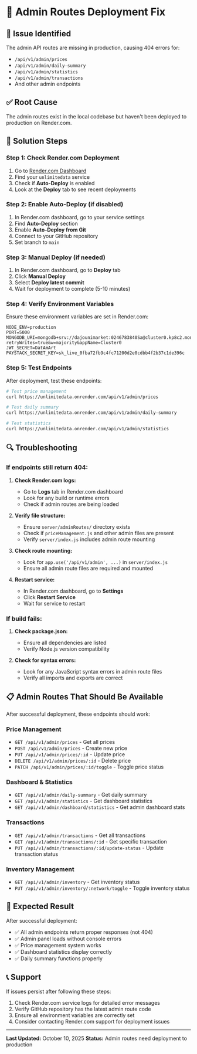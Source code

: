 # 🔧 Admin Routes Deployment Fix

## 🚨 **Issue Identified**
The admin API routes are missing in production, causing 404 errors for:
- `/api/v1/admin/prices`
- `/api/v1/admin/daily-summary`
- `/api/v1/admin/statistics`
- `/api/v1/admin/transactions`
- And other admin endpoints

## ✅ **Root Cause**
The admin routes exist in the local codebase but haven't been deployed to production on Render.com.

## 🚀 **Solution Steps**

### **Step 1: Check Render.com Deployment**
1. Go to [Render.com Dashboard](https://render.com/dashboard)
2. Find your `unlimitedata` service
3. Check if **Auto-Deploy** is enabled
4. Look at the **Deploy** tab to see recent deployments

### **Step 2: Enable Auto-Deploy (if disabled)**
1. In Render.com dashboard, go to your service settings
2. Find **Auto-Deploy** section
3. Enable **Auto-Deploy from Git**
4. Connect to your GitHub repository
5. Set branch to `main`

### **Step 3: Manual Deploy (if needed)**
1. In Render.com dashboard, go to **Deploy** tab
2. Click **Manual Deploy**
3. Select **Deploy latest commit**
4. Wait for deployment to complete (5-10 minutes)

### **Step 4: Verify Environment Variables**
Ensure these environment variables are set in Render.com:
```env
NODE_ENV=production
PORT=5000
MONGODB_URI=mongodb+srv://dajounimarket:0246783840Sa@cluster0.kp8c2.mongodb.net/?retryWrites=true&w=majority&appName=Cluster0
JWT_SECRET=DatAmArt
PAYSTACK_SECRET_KEY=sk_live_0fba72fb9c4fc71200d2e0cdbb4f2b37c1de396c
```

### **Step 5: Test Endpoints**
After deployment, test these endpoints:
```bash
# Test price management
curl https://unlimitedata.onrender.com/api/v1/admin/prices

# Test daily summary
curl https://unlimitedata.onrender.com/api/v1/admin/daily-summary

# Test statistics
curl https://unlimitedata.onrender.com/api/v1/admin/statistics
```

## 🔍 **Troubleshooting**

### **If endpoints still return 404:**
1. **Check Render.com logs:**
   - Go to **Logs** tab in Render.com dashboard
   - Look for any build or runtime errors
   - Check if admin routes are being loaded

2. **Verify file structure:**
   - Ensure `server/adminRoutes/` directory exists
   - Check if `priceManagement.js` and other admin files are present
   - Verify `server/index.js` includes admin route mounting

3. **Check route mounting:**
   - Look for `app.use('/api/v1/admin', ...)` in `server/index.js`
   - Ensure all admin route files are required and mounted

4. **Restart service:**
   - In Render.com dashboard, go to **Settings**
   - Click **Restart Service**
   - Wait for service to restart

### **If build fails:**
1. **Check package.json:**
   - Ensure all dependencies are listed
   - Verify Node.js version compatibility

2. **Check for syntax errors:**
   - Look for any JavaScript syntax errors in admin route files
   - Verify all imports and exports are correct

## 📋 **Admin Routes That Should Be Available**

After successful deployment, these endpoints should work:

### **Price Management**
- `GET /api/v1/admin/prices` - Get all prices
- `POST /api/v1/admin/prices` - Create new price
- `PUT /api/v1/admin/prices/:id` - Update price
- `DELETE /api/v1/admin/prices/:id` - Delete price
- `PATCH /api/v1/admin/prices/:id/toggle` - Toggle price status

### **Dashboard & Statistics**
- `GET /api/v1/admin/daily-summary` - Get daily summary
- `GET /api/v1/admin/statistics` - Get dashboard statistics
- `GET /api/v1/admin/dashboard/statistics` - Get admin dashboard stats

### **Transactions**
- `GET /api/v1/admin/transactions` - Get all transactions
- `GET /api/v1/admin/transactions/:id` - Get specific transaction
- `PUT /api/v1/admin/transactions/:id/update-status` - Update transaction status

### **Inventory Management**
- `GET /api/v1/admin/inventory` - Get inventory status
- `PUT /api/v1/admin/inventory/:network/toggle` - Toggle inventory status

## 🎯 **Expected Result**
After successful deployment:
- ✅ All admin endpoints return proper responses (not 404)
- ✅ Admin panel loads without console errors
- ✅ Price management system works
- ✅ Dashboard statistics display correctly
- ✅ Daily summary functions properly

## 📞 **Support**
If issues persist after following these steps:
1. Check Render.com service logs for detailed error messages
2. Verify GitHub repository has the latest admin route code
3. Ensure all environment variables are correctly set
4. Consider contacting Render.com support for deployment issues

---

**Last Updated:** October 10, 2025
**Status:** Admin routes need deployment to production
